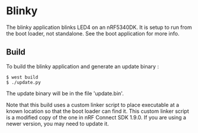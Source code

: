 # Blinky
The blinky application blinks LED4 on an nRF5340DK.  It is setup to run from the boot loader, not standalone.  See the boot application for more info.

## Build
To build the blinky application and generate an update binary :
```
$ west build
$ ./update.py
```

The update binary will be in the file 'update.bin'.

Note that this build uses a custom linker script to place executable at a known location so that the boot loader can find it.  This custom linker script is a modified copy of the one in nRF Connect SDK 1.9.0.  If you are using a newer version, you may need to update it.

